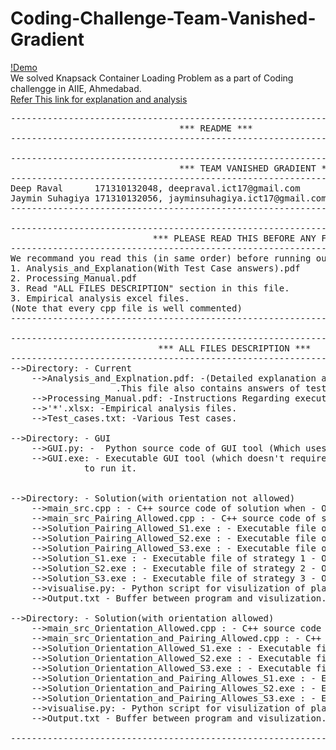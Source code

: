 # Coding-Challenge-Team-Vanished-Gradient
[!Demo](https://github.com/imdeep2905/Coding-Challenge-Team-Vanished-Gradient/blob/master/readme_gif.gif)<br/>
We solved Knapsack Container Loading Problem as a part of Coding challengge in AIIE, Ahmedabad.
<br/>
[Refer This link for explanation and analysis](https://nbviewer.jupyter.org/github/imdeep2905/Coding-Challenge-Team-Vanished-Gradient/blob/master/Analysis_and_Explanation%28With%20Test%20Case%20answers%29.pdf)
<br/>
<pre>
----------------------------------------------------------------------------------------------------------------------------------------
								*** README ***
----------------------------------------------------------------------------------------------------------------------------------------

----------------------------------------------------------------------------------------------------------------------------------------
	     						*** TEAM VANISHED GRADIENT ***		
----------------------------------------------------------------------------------------------------------------------------------------
Deep Raval      171310132048, deepraval.ict17@gmail.com
Jaymin Suhagiya 171310132056, jayminsuhagiya.ict17@gmail.com
----------------------------------------------------------------------------------------------------------------------------------------

----------------------------------------------------------------------------------------------------------------------------------------
  					       *** PLEASE READ THIS BEFORE ANY FURTHUR ACTIONS ***
----------------------------------------------------------------------------------------------------------------------------------------
We recommand you read this (in same order) before running our program.
1. Analysis_and_Explanation(With Test Case answers).pdf
2. Processing_Manual.pdf
3. Read "ALL FILES DESCRIPTION" section in this file.
3. Empirical analysis excel files.
(Note that every cpp file is well commented)
----------------------------------------------------------------------------------------------------------------------------------------

----------------------------------------------------------------------------------------------------------------------------------------
							*** ALL FILES DESCRIPTION ***
----------------------------------------------------------------------------------------------------------------------------------------
-->Directory: - Current
	-->Analysis_and_Explnation.pdf: -(Detailed explanation and analysis of our solution)
					.This file also contains answers of test cases given by college.
	-->Processing_Manual.pdf: -Instructions Regarding execution of program.
	-->'*'.xlsx: -Empirical analysis files.
	-->Test_cases.txt: -Various Test cases.

-->Directory: - GUI
	-->GUI.py: -  Python source code of GUI tool (Which uses our main code as a backend).
	-->GUI.exe: - Executable GUI tool (which doesn't require python or c++ to run). Just double click 
		      to run it.
	

-->Directory: - Solution(with orientation not allowed)
	-->main_src.cpp : - C++ source code of solution when - Orientation not allowed, Pairing not allowed.
	-->main_src_Pairing_Allowed.cpp : - C++ source code of solution when - Orientation not allowed, Pairing allowed.
	-->Solution_Pairing_Allowed_S1.exe : - Executable file of strategy 1  - Orientation not allowed, Pairing not allowed.
	-->Solution_Pairing_Allowed_S2.exe : - Executable file of strategy 2  - Orientation not allowed, Pairing not allowed.
	-->Solution_Pairing_Allowed_S3.exe : - Executable file of strategy 3  - Orientation not allowed, Pairing not allowed.
	-->Solution_S1.exe : - Executable file of strategy 1 - Orientation not allowed, Pairing allowed.
	-->Solution_S2.exe : - Executable file of strategy 2 - Orientation not allowed, Pairing allowed.
	-->Solution_S3.exe : - Executable file of strategy 3 - Orientation not allowed, Pairing allowed.
	-->visualise.py: - Python script for visulization of placed switches in rack.
	-->Output.txt - Buffer between program and visulization.py

-->Directory: - Solution(with orientation allowed)
	-->main_src_Orientation_Allowed.cpp : - C++ source code of solution when - Orientation allowed, Pairing not allowed.
	-->main_src_Orientation_and_Pairing_Allowed.cpp : - C++ source code of solution when - Orientation allowed, Pairing allowed.
	-->Solution_Orientation_Allowed_S1.exe : - Executable file of strategy 1 - Orientation allowed, Pairing not allowed.	
	-->Solution_Orientation_Allowed_S2.exe : - Executable file of strategy 2 - Orientation allowed, Pairing not allowed.
	-->Solution_Orientation_Allowed_S3.exe : - Executable file of strategy 3 - Orientation allowed, Pairing not allowed.
	-->Solution_Orientation_and_Pairing_Allowes_S1.exe : - Executable file of strategy 1 - Orientation allowed, Pairing allowed.
	-->Solution_Orientation_and_Pairing_Allowes_S2.exe : - Executable file of strategy 2 - Orientation allowed, Pairing allowed.
	-->Solution_Orientation_and_Pairing_Allowes_S3.exe : - Executable file of strategy 3 - Orientation allowed, Pairing allowed.
	-->visualise.py: - Python script for visulization of placed switches in rack.
	-->Output.txt - Buffer between program and visulization.py

----------------------------------------------------------------------------------------------------------------------------------------
</pre>
